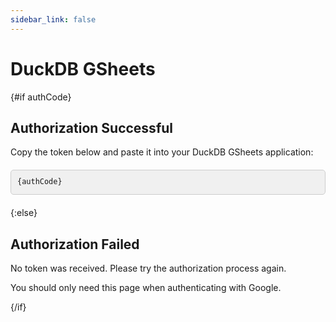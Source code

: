 ```yaml
---
sidebar_link: false
---
```


<script>
    let authCode;
    onMount(() => {
        authCode = new URLSearchParams($page.url.hash.substring(1)).get('access_token')
    });
</script>


# DuckDB GSheets

{#if authCode}

## Authorization Successful

Copy the token below and paste it into your DuckDB GSheets application:

<pre><code class="code-box">{authCode}</code></pre>

{:else}


## Authorization Failed

No token was received. Please try the authorization process again. 

You should only need this page when authenticating with Google.

{/if}


<style>
    pre {
        margin: 20px 0;
        padding: 0;
        max-width: 100%;
    }
    .code-box {
        display: block;
        user-select: all;
        cursor: pointer;
        background-color: #f0f0f0;
        padding: 10px;
        border-radius: 5px;
        border: 1px solid #ccc;
        white-space: pre-wrap;
        word-wrap: break-word;
        overflow-wrap: break-word;
        box-sizing: border-box;
        line-height: 1.5;
    }
</style>
